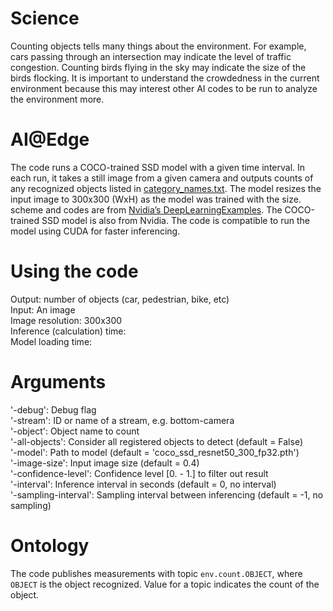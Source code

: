 # Science
Counting objects tells many things about the environment. For example, cars passing through an intersection may indicate the level of traffic congestion. Counting birds flying in the sky may indicate the size of the birds flocking. It is important to understand the crowdedness in the current environment because this may interest other AI codes to be run to analyze the environment more.

# AI@Edge
The code runs a COCO-trained SSD model with a given time interval. In each run, it takes a still image from a given camera and outputs counts of any recognized objects listed in [category_names.txt](category_names.txt). The model resizes the input image to 300x300 (WxH) as the model was trained with the size. scheme and codes are from [Nvidia’s DeepLearningExamples](http://github.com/NVIDIA/DeepLearningExamples). The COCO-trained SSD model is also from Nvidia. The code is compatible to run the model using CUDA for faster inferencing.

# Using the code
Output: number of objects (car, pedestrian, bike, etc)  
Input: An image  
Image resolution: 300x300  
Inference (calculation) time:  
Model loading time:  

# Arguments
   '-debug': Debug flag  
   '-stream': ID or name of a stream, e.g. bottom-camera  
   '-object': Object name to count  
   '-all-objects': Consider all registered objects to detect (default = False)  
   '-model': Path to model (default = 'coco_ssd_resnet50_300_fp32.pth')  
   '-image-size': Input image size (default = 0.4)  
   '-confidence-level': Confidence level [0. - 1.] to filter out result  
   '-interval': Inference interval in seconds (default = 0, no interval)  
   '-sampling-interval': Sampling interval between inferencing (default = -1, no sampling)  

# Ontology
The code publishes measurements with topic `env.count.OBJECT`, where `OBJECT` is the object recognized. Value for a topic indicates the count of the object.
